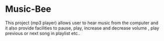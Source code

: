 # Music-Bee
This project (mp3 player) allows user to hear music from the computer and it also provide facilities to pause, play, increase and decrease volume , play previous or next song in playlist etc..
